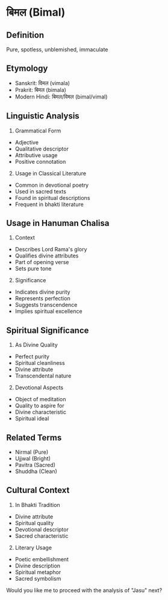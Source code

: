 # बिमल (Bimal)

## Definition
Pure, spotless, unblemished, immaculate

## Etymology
- Sanskrit: विमल (vimala)
- Prakrit: बिमल (bimala)
- Modern Hindi: बिमल/विमल (bimal/vimal)

## Linguistic Analysis
1. Grammatical Form
- Adjective
- Qualitative descriptor
- Attributive usage
- Positive connotation

2. Usage in Classical Literature
- Common in devotional poetry
- Used in sacred texts
- Found in spiritual descriptions
- Frequent in bhakti literature

## Usage in Hanuman Chalisa
1. Context
- Describes Lord Rama's glory
- Qualifies divine attributes
- Part of opening verse
- Sets pure tone

2. Significance
- Indicates divine purity
- Represents perfection
- Suggests transcendence
- Implies spiritual excellence

## Spiritual Significance
1. As Divine Quality
- Perfect purity
- Spiritual cleanliness
- Divine attribute
- Transcendental nature

2. Devotional Aspects
- Object of meditation
- Quality to aspire for
- Divine characteristic
- Spiritual ideal

## Related Terms
- Nirmal (Pure)
- Ujjwal (Bright)
- Pavitra (Sacred)
- Shuddha (Clean)

## Cultural Context
1. In Bhakti Tradition
- Divine attribute
- Spiritual quality
- Devotional descriptor
- Sacred characteristic

2. Literary Usage
- Poetic embellishment
- Divine description
- Spiritual metaphor
- Sacred symbolism

Would you like me to proceed with the analysis of "Jasu" next?​​​​​​​​​​​​​​​​